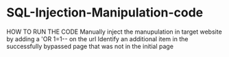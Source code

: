 # SQL-Injection-Manipulation-code

HOW TO RUN THE CODE
Manually inject the manupulation in target website by adding a 'OR 1=1-- on the url 
Identify an additional item in the successfully bypassed page that was not in the initial page
